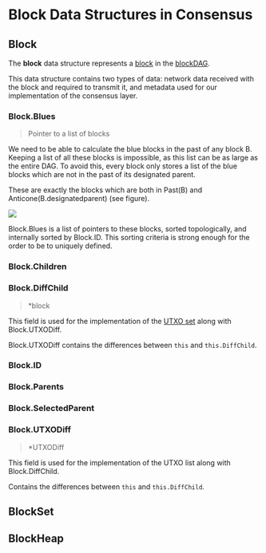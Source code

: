 # Block Data Structures in Consensus

## Block <a id="BlockDataStructuresinConsensus-Block"></a>

The **block** data structure represents a [block](../../blocks/) in the [blockDAG](../../blockdag/).

This data structure contains two types of data: network data received with the block and required to transmit it, and metadata used for our implementation of the consensus layer.

### Block.Blues <a id="BlockDataStructuresinConsensus-Block.Blues"></a>

> Pointer to a list of blocks

We need to be able to calculate the blue blocks in the past of any block B. Keeping a list of all these blocks is impossible, as this list can be as large as the entire DAG. To avoid this, every block only stores a list of the blue blocks which are not in the past of its designated parent.

These are exactly the blocks which are both in Past\(B\) and Anticone\(B.designatedparent\) \(see figure\).

![](https://daglabs.atlassian.net/wiki/download/thumbnails/143949828/image2018-10-8_16-53-13.png?version=1&modificationDate=1539006796101&cacheVersion=1&api=v2&effects=border-simple%2Cblur-border&width=474&height=250)

Block.Blues is a list of pointers to these blocks, sorted topologically, and internally sorted by Block.ID. This sorting criteria is strong enough for the order to be to uniquely defined.

### Block.Children <a id="BlockDataStructuresinConsensus-Block.Children"></a>

### Block.DiffChild <a id="BlockDataStructuresinConsensus-Block.DiffChild"></a>

> \*block

This field is used for the implementation of the [UTXO set](../../txo/utxo-set/) along with Block.UTXODiff.

Block.UTXODiff contains the differences between `this` and `this.DiffChild`.

### Block.ID <a id="BlockDataStructuresinConsensus-Block.ID"></a>

### Block.Parents <a id="BlockDataStructuresinConsensus-Block.Parents"></a>

### Block.SelectedParent <a id="BlockDataStructuresinConsensus-Block.SelectedParent"></a>

### Block.UTXODiff <a id="BlockDataStructuresinConsensus-Block.UTXODiff"></a>

> \*UTXODiff

This field is used for the implementation of the UTXO list along with Block.DiffChild.

Contains the differences between `this` and `this.DiffChild`.

## BlockSet <a id="BlockDataStructuresinConsensus-BlockSet"></a>

## BlockHeap <a id="BlockDataStructuresinConsensus-BlockHeap"></a>

